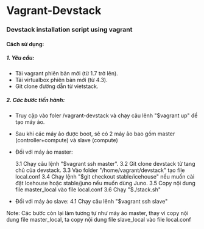 Vagrant-Devstack
======================

### Devstack installation script using vagrant
#### Cách sử dụng:
##### 1. Yêu cầu:
- Tải vagrant phiên bản mới (từ 1.7 trở lên).
- Tải virtualbox phiên bản mới (từ 4.3).
- Git clone đường dẫn từ vietstack.

##### 2. Các bước tiến hành:
- Truy cập vào foler /vagrant-devstack và chạy câu lênh "$vagrant up" để tạo máy ảo.
- Sau khi các máy ảo được boot, sẽ có 2 máy ảo bao gồm master (controller+compute) và slave (compute)
- Đối với máy ảo master:

   3.1 Chạy câu lệnh "$vagrant ssh master".
   3.2 Git clone devstack từ tang chủ của devstack.
   3.3 Vào folder "/home/vagrant/devstack" tạo file local.conf
   3.4 Chạy lệnh  "$git checkout stable/icehouse" nếu muốn cài đặt Icehouse hoặc stable/juno nếu muốn dùng Juno.
   3.5 Copy nội dung file master_local vào file local.conf
   3.6 Chạy "$./stack.sh" 
- Đối với máy ảo slave:
   4.1 Chạy câu lênh "$vagrant ssh slave"

Note: Các bước còn lại làm tương tự như máy ảo master, thay vì copy nội dung file master_local, ta copy nội dung 
file slave_local vào file local.conf
